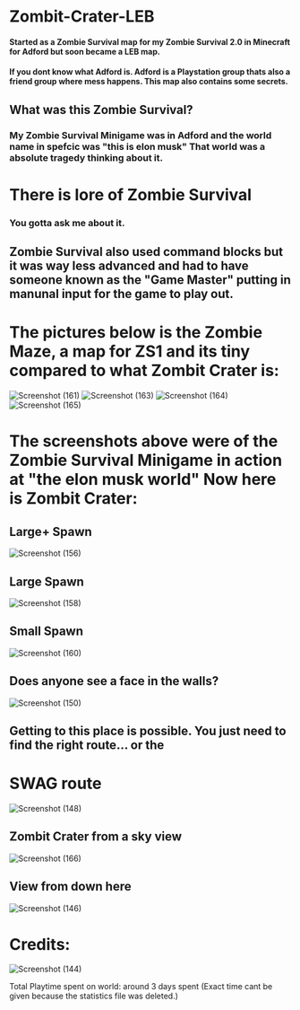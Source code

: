 # Zombit-Crater-LEB

#### Started as a Zombie Survival map for my Zombie Survival 2.0 in Minecraft for Adford but soon became a LEB map.
#### If you dont know what Adford is. Adford is a Playstation group thats also a friend group where mess happens. This map also contains some secrets.

## What was this Zombie Survival?
### My Zombie Survival Minigame was in Adford and the world name in spefcic was "this is elon musk" That world was a absolute tragedy thinking about it.

# There is lore of Zombie Survival
### You gotta ask me about it.

## Zombie Survival also used command blocks but it was way less advanced and had to have someone known as the "Game Master" putting in manunal input for the game to play out.
# The pictures below is the Zombie Maze, a map for ZS1 and its tiny compared to what Zombit Crater is:

![Screenshot (161)](https://github.com/Trunkis/Zombit-Crater-LEB/assets/121296120/a09196ed-c35d-4bf0-a682-1f28b078c5e4)
![Screenshot (163)](https://github.com/Trunkis/Zombit-Crater-LEB/assets/121296120/68b0b0f5-ef99-4841-89f7-8a2a2824e188)
![Screenshot (164)](https://github.com/Trunkis/Zombit-Crater-LEB/assets/121296120/efd0277a-3eab-42d8-821e-97c1e7833b2b)
![Screenshot (165)](https://github.com/Trunkis/Zombit-Crater-LEB/assets/121296120/e032456b-7f3b-455a-be7e-5e0b859c3dec)

# The screenshots above were of the Zombie Survival Minigame in action at "the elon musk world" Now here is Zombit Crater:

## Large+ Spawn
![Screenshot (156)](https://github.com/Trunkis/Zombit-Crater-LEB/assets/121296120/367c8224-6fb3-4640-b807-7f1611a45653)
## Large Spawn
![Screenshot (158)](https://github.com/Trunkis/Zombit-Crater-LEB/assets/121296120/f0744f5c-0a82-4f1b-97d2-a6b7691d9531)
## Small Spawn
![Screenshot (160)](https://github.com/Trunkis/Zombit-Crater-LEB/assets/121296120/a5d22b21-670a-4417-b999-b6cbc1385ced)
## Does anyone see a face in the walls?
![Screenshot (150)](https://github.com/Trunkis/Zombit-Crater-LEB/assets/121296120/aa4166c8-b1c0-4c26-921d-a32761d2457a)
## Getting to this place is possible. You just need to find the right route... or the
# SWAG route
![Screenshot (148)](https://github.com/Trunkis/Zombit-Crater-LEB/assets/121296120/46689050-81a9-4e2b-bc93-27cfc5592a07)
## Zombit Crater from a sky view
![Screenshot (166)](https://github.com/Trunkis/Zombit-Crater-LEB/assets/121296120/1b16877c-15bb-42ce-a87a-a4a37aa108c2)
## View from down here
![Screenshot (146)](https://github.com/Trunkis/Zombit-Crater-LEB/assets/121296120/bef45799-7055-4330-97f9-a9320c38b97e)
# Credits:
![Screenshot (144)](https://github.com/Trunkis/Zombit-Crater-LEB/assets/121296120/451acf49-e1fa-4a93-a9d0-20e997a0897f)

Total Playtime spent on world:
around 3 days spent
(Exact time cant be given because the statistics file was deleted.)
